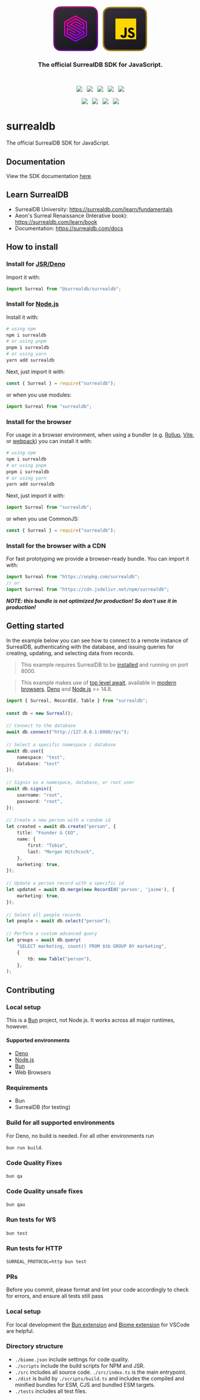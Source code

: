 <br>

<p align="center">
    <img width=120 src="https://raw.githubusercontent.com/surrealdb/icons/main/surreal.svg" />
    &nbsp;
    <img width=120 src="https://raw.githubusercontent.com/surrealdb/icons/main/javascript.svg" />
</p>

<h3 align="center">The official SurrealDB SDK for JavaScript.</h3>

<br>

<p align="center">
    <a href="https://github.com/surrealdb/surrealdb.js"><img src="https://img.shields.io/badge/status-stable-ff00bb.svg?style=flat-square"></a>
    &nbsp;
    <a href="https://surrealdb.com/docs/sdk/javascript"><img src="https://img.shields.io/badge/docs-view-44cc11.svg?style=flat-square"></a>
    &nbsp;
    <a href="https://www.npmjs.com/package/surrealdb"><img src="https://img.shields.io/npm/v/surrealdb?style=flat-square"></a>
    &nbsp;
    <a href="https://www.npmjs.com/package/surrealdb"><img src="https://img.shields.io/npm/dm/surrealdb?style=flat-square"></a>
    &nbsp;
    <a href="https://deno.land/x/surrealdb"><img src="https://img.shields.io/npm/v/surrealdb?style=flat-square&label=deno"></a>
</p>

<p align="center">
    <a href="https://surrealdb.com/discord"><img src="https://img.shields.io/discord/902568124350599239?label=discord&style=flat-square&color=5a66f6"></a>
    &nbsp;
    <a href="https://twitter.com/surrealdb"><img src="https://img.shields.io/badge/twitter-follow_us-1d9bf0.svg?style=flat-square"></a>
    &nbsp;
    <a href="https://www.linkedin.com/company/surrealdb/"><img src="https://img.shields.io/badge/linkedin-connect_with_us-0a66c2.svg?style=flat-square"></a>
    &nbsp;
    <a href="https://www.youtube.com/@SurrealDB"><img src="https://img.shields.io/badge/youtube-subscribe-fc1c1c.svg?style=flat-square"></a>
</p>

# surrealdb

The official SurrealDB SDK for JavaScript.

## Documentation

View the SDK documentation [here](https://surrealdb.com/docs/sdk/javascript).

## Learn SurrealDB

- SurrealDB University: https://surrealdb.com/learn/fundamentals
- Aeon's Surreal Renaissance (Interative book): https://surrealdb.com/learn/book
- Documentation: https://surrealdb.com/docs

## How to install

### Install for [JSR/Deno](https://jsr.io/@surrealdb/surrealdb)

Import it with:

```ts
import Surreal from "@surrealdb/surrealdb";
```

### Install for [Node.js](https://www.npmjs.com/package/surrealdb)

Install it with:

```sh
# using npm
npm i surrealdb
# or using pnpm
pnpm i surrealdb
# or using yarn
yarn add surrealdb
```

Next, just import it with:

```ts
const { Surreal } = require("surrealdb");
```

or when you use modules:

```ts
import Surreal from "surrealdb";
```

### Install for the browser

For usage in a browser environment, when using a bundler (e.g. [Rollup](https://rollupjs.org/), [Vite](https://vitejs.dev/), or [webpack](https://webpack.js.org/)) you can install it with:

```sh
# using npm
npm i surrealdb
# or using pnpm
pnpm i surrealdb
# or using yarn
yarn add surrealdb
```

Next, just import it with:

```ts
import Surreal from "surrealdb";
```

or when you use CommonJS:

```ts
const { Surreal } = require("surrealdb");
```

### Install for the browser with a CDN

For fast prototyping we provide a browser-ready bundle. You can import it with:

```ts
import Surreal from "https://unpkg.com/surrealdb";
// or
import Surreal from "https://cdn.jsdelivr.net/npm/surrealdb";
```

_**NOTE: this bundle is not optimized for production! So don't use it in production!**_

## Getting started

In the example below you can see how to connect to a remote instance of SurrealDB, authenticating with the database, and issuing queries for creating, updating, and selecting data from records.

> This example requires SurrealDB to be [installed](https://surrealdb.com/install) and running on port 8000.

> This example makes use of [top level await](https://v8.dev/features/top-level-await), available in [modern browsers](https://caniuse.com/mdn-javascript_operators_await_top_level), [Deno](https://deno.com/) and [Node.js](https://nodejs.org/) >= 14.8.

```ts
import { Surreal, RecordId, Table } from "surrealdb";

const db = new Surreal();

// Connect to the database
await db.connect("http://127.0.0.1:8000/rpc");

// Select a specific namespace / database
await db.use({
    namespace: "test",
    database: "test"
});

// Signin as a namespace, database, or root user
await db.signin({
    username: "root",
    password: "root",
});

// Create a new person with a random id
let created = await db.create("person", {
    title: "Founder & CEO",
    name: {
        first: "Tobie",
        last: "Morgan Hitchcock",
    },
    marketing: true,
});

// Update a person record with a specific id
let updated = await db.merge(new RecordId('person', 'jaime'), {
    marketing: true,
});

// Select all people records
let people = await db.select("person");

// Perform a custom advanced query
let groups = await db.query(
    "SELECT marketing, count() FROM $tb GROUP BY marketing",
    {
        tb: new Table("person"),
    },
);
```

## Contributing

### Local setup

This is a [Bun](https://bun.sh) project, not Node.js. It works across all major runtimes, however.

#### Supported environments

- [Deno](https://deno.land)
- [Node.js](https://nodejs.org)
- [Bun](https://bun.sh)
- Web Browsers

### Requirements

- Bun
- SurrealDB (for testing)

### Build for all supported environments

For Deno, no build is needed. For all other environments run

`bun run build`.

### Code Quality Fixes

`bun qa`

### Code Quality unsafe fixes

`bun qau`

### Run tests for WS

`bun test`

### Run tests for HTTP

`SURREAL_PROTOCOL=http bun test`

### PRs

Before you commit, please format and lint your code accordingly to check for
errors, and ensure all tests still pass

### Local setup

For local development the
[Bun extension](https://marketplace.visualstudio.com/items?itemName=oven.bun-vscode) and [Biome extension](https://marketplace.visualstudio.com/items?itemName=biomejs.biome)
for VSCode are helpful.

### Directory structure

- `./biome.json` include settings for code quality.
- `./scripts` include the build scripts for NPM and JSR.
- `./src` includes all source code. `./src/index.ts` is the main entrypoint.
- `./dist` is build by `./scripts/build.ts` and includes the compiled and minified bundles for ESM, CJS and bundled ESM targets.
- `./tests` includes all test files.
